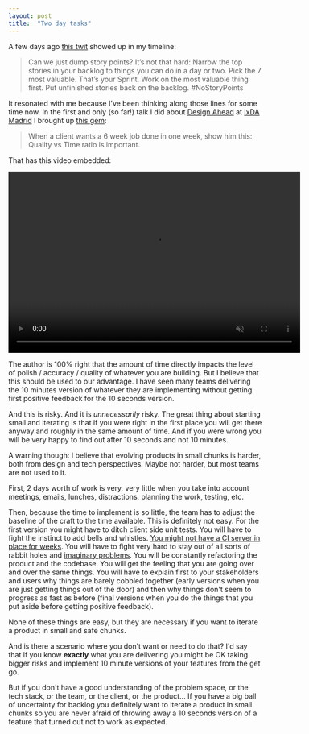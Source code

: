 ```yaml
---
layout: post
title:  "Two day tasks"
---
```


A few days ago [this twit](https://twitter.com/allenholub/status/1011347007519186944) showed up in my timeline:

> Can we just dump story points? It’s not that hard: Narrow the top stories in your backlog to things you can do in a day or two. Pick the 7 most valuable. That’s your Sprint. Work on the most valuable thing first. Put unfinished stories back on the backlog. #NoStoryPoints

It resonated with me because I've been thinking along those lines for some time now. In the first and only (so far!) talk I did about [Design Ahead](https://blog.juandelgado.es/2017/12/01/design-ahead/) at [IxDA Madrid](https://medium.com/ixda-madrid/riesgos-y-penurias-de-dise%C3%B1ar-una-soluci%C3%B3n-antes-de-implementarla-b11caa756687) I brought up [this gem](https://twitter.com/sehnaoui/status/996045803578953728):

> When a client wants a 6 week job done in one week, show him this: Quality vs Time ratio is important.

That has this video embedded:

<video controls
       muted
       src="/files/fidelity_time_ratio.mp4"
       width="580"
       height="360">
    Sorry that I didn't get this video to work on your browser. It shows the same person drawing 3 different versions of an image, but using 10 minutes, 1 minute and 10 seconds. 
</video>

The author is 100% right that the amount of time directly impacts the level of polish / accuracy / quality of whatever you are building. But I believe that this should be used to our advantage. I have seen many teams delivering the 10 minutes version of whatever they are implementing without getting first positive feedback for the 10 seconds version.

And this is risky. And it is _unnecessarily_ risky. The great thing about starting small and iterating is that if you were right in the first place you will get there anyway and roughly in the same amount of time. And if you were wrong you will be very happy to find out after 10 seconds and not 10 minutes.

A warning though: I believe that evolving products in small chunks is harder, both from design and tech perspectives. Maybe not harder, but most teams are not used to it.

First, 2 days worth of work is very, very little when you take into account meetings, emails, lunches, distractions, planning the work, testing, etc. 

Then, because the time to implement is so little, the team has to adjust the baseline of the craft to the time available. This is definitely not easy. For the first version you might have to ditch client side unit tests. You will have to fight the instinct to add bells and whistles. [You might not have a CI server in place for weeks](https://twitter.com/wadus/status/1017433861234577410). You will have to fight very hard to stay out of all sorts of rabbit holes and [imaginary problems](https://medium.com/@george3d6/imaginary-problems-d4f2921bd1b8). You will be constantly refactoring the product and the codebase. You will get the feeling that you are going over and over the same things. You will have to explain first to your stakeholders and users why things are barely cobbled together (early versions when you are just getting things out of the door) and then why things don't seem to progress as fast as before (final versions when you do the things that you put aside before getting positive feedback). 

None of these things are easy, but they are necessary if you want to iterate a product in small and safe chunks.

And is there a scenario where you don't want or need to do that? I'd say that if you know **exactly** what you are delivering you might be OK taking bigger risks and implement 10 minute versions of your features from the get go.

But if you don't have a good understanding of the problem space, or the tech stack, or the team, or the client, or the product... If you have a big ball of uncertainty for backlog you definitely want to iterate a product in small chunks so you are never afraid of throwing away a 10 seconds version of a feature that turned out not to work as expected.